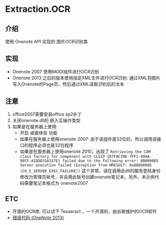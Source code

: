 # Extraction.OCR

## 介绍
使用 Onenote API 实现的 图片OCR识别类

## 实现
- Onenote 2007 使用MODI组件进行OCR识别
- Onenote 2013 之后的版本使用指定XML文件进行OCR识别: 通过XML将图片写入Onenote的Page页，然后通过XML读取识别后的文本

## 注意
1. office2007需要安装office sp2补丁
2. 关闭onenote.dll的 嵌入互操作类型
3. 如果是在服务器上使用:
    - 开启 桌面体验 功能
    - 如果在服务器上使用onenote 2007: 由于该组件是32位的，所以调用该接口的程序必须也是32位程序
    - 如果是在服务器上使用onenote 2010，出现了 `Retrieving the COM class factory for component with CLSID {D7FAC39E-7FF1-49AA-98CF-A1DDD316337E} failed due to the following error: 80080005 Server execution failed (Exception from HRESULT: 0x80080005 (CO_E_SERVER_EXEC_FAILURE))` 这个异常，请在调用此dll的服务登陆身份修改为管理员账号，并且用此账号创建onenote笔记本，另外，本示例代码需要笔记本格式为 onenote2007

## ETC
- 开源的OCR库: 可以试下 Tesseract ，一个开源的，由谷歌维护的OCR软件
- [错误代码 (OneNote 2013)](https://msdn.microsoft.com/zh-cn/library/jj680117)
